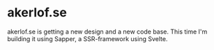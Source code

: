 # akerlof.se

akerlof.se is getting a new design and a new code base.
This time I'm building it using Sapper, a SSR-framework using Svelte.
